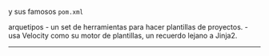 y sus famosos `pom.xml`

arquetipos  - un set de herramientas para hacer plantillas de proyectos. - usa Velocity como su motor de plantillas, un recuerdo lejano a Jinja2.

---
